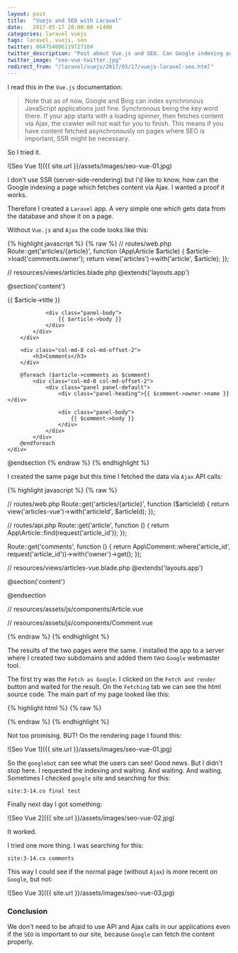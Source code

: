 ```yaml
---
layout: post
title:  "Vuejs and SEO with Laravel"
date:   2017-05-17 20:00:00 +1400
categories: laravel vuejs
tags: laravel, vuejs, seo
twitter: 864754806119727104
twitter_description: "Post about Vue.js and SEO. Can Google indexing pages built by Laravel with Vue components and Ajax API calls?"
twitter_image: "seo-vue-twitter.jpg"
redirect_from: "/laravel/vuejs/2017/05/17/vuejs-laravel-seo.html"
---
```


I read this in the `Vue.js` documentation:

>Note that as of now, Google and Bing can index synchronous JavaScript applications just fine. Synchronous being the key word there. If your app starts with a loading spinner, then fetches content via Ajax, the crawler will not wait for you to finish. This means if you have content fetched asynchronously on pages where SEO is important, SSR might be necessary.

So I tried it.

![Seo Vue 1]({{ site.url }}/assets/images/seo-vue-01.jpg)

<!--more-->

I don't use SSR (server-side-rendering) but I'd like to know, how can the Google indexing a page which fetches content via Ajax. I wanted a proof it works.

Therefore I created a `Laravel` app. A very simple one which gets data from the database and show it on a page.

Without `Vue.js` and `Ajax` the code looks like this:

{% highlight javascript %}
{% raw %}
// routes/web.php
Route::get('articles/{article}', function (App\Article $article) {
    $article->load('comments.owner');
    return view('articles')->with('article', $article);
});

// resources/views/articles.blade.php
@extends('layouts.app')

@section('content')
<div class="container">
    <div class="row">
        <div class="col-md-8 col-md-offset-2">
            <div class="panel panel-default">
                <div class="panel-heading">{{ $article->title }}</div>

                <div class="panel-body">
                    {{ $article->body }}
                </div>
            </div>
        </div>

        <div class="col-md-8 col-md-offset-2">
            <h3>Comments</h3>
        </div>

        @foreach ($article->comments as $comment)
            <div class="col-md-8 col-md-offset-2">
                <div class="panel panel-default">
                    <div class="panel-heading">{{ $comment->owner->name }}</div>

                    <div class="panel-body">
                        {{ $comment->body }}
                    </div>
                </div>
            </div>
        @endforeach
    </div>
</div>
@endsection
{% endraw %}
{% endhighlight %}

I created the same page but this time I fetched the data via `Ajax` API calls:

{% highlight javascript %}
{% raw %}

// routes/web.php
Route::get('articles/{article}', function ($articleId) {
    return view('articles-vue')->with('articleId', $articleId);
});

// routes/api.php
Route::get('article', function () {
    return App\Article::find(request('article_id'));
});

Route::get('comments', function () {
    return App\Comment::where('article_id', request('article_id'))->with('owner')->get();
});

// resources/views/articles-vue.blade.php
@extends('layouts.app')

@section('content')
<div class="container">
    <div class="row">
        <v-article article-id="{{ $articleId }}"></v-article>
    </div>
</div>
@endsection

// resources/assets/js/components/Article.vue
<template>
    <div class="container">
        <div class="col-md-8 col-md-offset-2">
            <div class="panel panel-default">
                <div class="panel-heading">{{ article.title }}</div>

                <div class="panel-body">{{ article.body }}</div>
            </div>
        </div>

        <div class="col-md-8 col-md-offset-2">
            <h3>Comments</h3>
        </div>

        <comment v-for="comment in comments" :comment="comment" :key="comment.id"></comment>
    </div>
</template>

<script>
    export default {
        props: ['articleId'],
        data: function () {
            return {
                article: [],
                comments: []
            }
        },
        mounted() {
            console.log('Article mounted.');
            axios.get('/api/article', {
                    params: {
                        article_id: this.articleId
                    }
                })
                .then(response => this.article = response.data);
            axios.get('/api/comments', {
                    params: {
                        article_id: this.articleId
                    }
                })
                .then(response => this.comments = response.data);
        }
    }
</script>

// resources/assets/js/components/Comment.vue
<template>
    <div class="col-md-8 col-md-offset-2">
        <div class="panel panel-default">
            <div class="panel-heading">{{ comment.owner.name }}</div>

            <div class="panel-body">
                {{ comment.body }}
            </div>
        </div>
    </div>
</template>

<script>
    export default {
        props: ['comment'],
        mounted() {
            console.log('Comment mounted.');
        }
    }
</script>

{% endraw %}
{% endhighlight %}

The results of the two pages were the same. I installed the app to a server where I created two subdomains and added them two `Google` webmaster tool.

The first try was the `Fetch as Google`. I clicked on the `Fetch and render` button and waited for the result.
On the `Fetching` tab we can see the html source code. The main part of my page looked like this:

{% highlight html %}
{% raw %}
<div class="container">
    <div class="row">
        <v-article article-id="3"></v-article>
    </div>
</div>
{% endraw %}
{% endhighlight %}

Not too promising. BUT! On the rendering page I found this:

![Seo Vue 1]({{ site.url }}/assets/images/seo-vue-01.jpg)

So the `googlebot` can see what the users can see! Good news. But I didn't stop here. I requested the indexing and waiting. And waiting. And waiting. Sometimes I checked `google` site and searching for this:

`site:3-14.co final test`

Finally next day I got something:

![Seo Vue 2]({{ site.url }}/assets/images/seo-vue-02.jpg)

It worked.

I tried one more thing. I was searching for this:

`site:3-14.co comments`

This way I could see if the normal page (without `Ajax`) is more recent on `Google`, but not:

![Seo Vue 3]({{ site.url }}/assets/images/seo-vue-03.jpg)

### Conclusion

We don't need to be afraid to use API and Ajax calls in our applications even if the `SEO` is important to our site, because `Google` can fetch the content properly.
